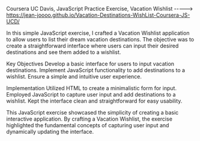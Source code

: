 Coursera UC Davis, JavaScript Practice Exercise, Vacation Wishlist -----> https://jean-joooo.github.io/Vacation-Destinations-WishList-Coursera-JS-UCD/ 

In this simple JavaScript exercise, I crafted a Vacation Wishlist application to allow users to list their dream vacation destinations. The objective was to create a straightforward interface where users can input their desired destinations and see them added to a wishlist.

Key Objectives
Develop a basic interface for users to input vacation destinations.
Implement JavaScript functionality to add destinations to a wishlist.
Ensure a simple and intuitive user experience.

Implementation
Utilized HTML to create a minimalistic form for input.
Employed JavaScript to capture user input and add destinations to a wishlist.
Kept the interface clean and straightforward for easy usability.

This JavaScript exercise showcased the simplicity of creating a basic interactive application. By crafting a Vacation Wishlist, the exercise highlighted the fundamental concepts of capturing user input and dynamically updating the interface.
